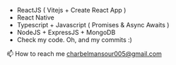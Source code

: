 - ReactJS ( Vitejs + Create React App )
- React Native 
- Typescript + Javascript ( Promises & Async Awaits )
- NodeJS + ExpressJS + MongoDB
- Check my code. Oh, and my commits :)

📫 How to reach me charbelmansour005@gmail.com

<!---
charbelmansour005/charbelmansour005 is a ✨ special ✨ repository because its `README.md` (this file) appears on your GitHub profile.
You can click the Preview link to take a look at your changes.
--->
